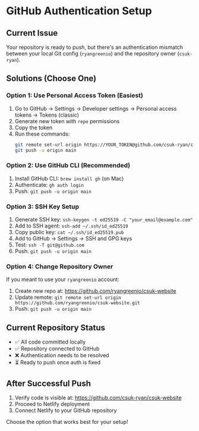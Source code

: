 # GitHub Authentication Setup

## Current Issue
Your repository is ready to push, but there's an authentication mismatch between your local Git config (`ryangreenio`) and the repository owner (`csuk-ryan`).

## Solutions (Choose One)

### Option 1: Use Personal Access Token (Easiest)
1. Go to GitHub → Settings → Developer settings → Personal access tokens → Tokens (classic)
2. Generate new token with `repo` permissions
3. Copy the token
4. Run these commands:
   ```bash
   git remote set-url origin https://YOUR_TOKEN@github.com/csuk-ryan/csuk-website.git
   git push -u origin main
   ```

### Option 2: Use GitHub CLI (Recommended)
1. Install GitHub CLI: `brew install gh` (on Mac)
2. Authenticate: `gh auth login`
3. Push: `git push -u origin main`

### Option 3: SSH Key Setup
1. Generate SSH key: `ssh-keygen -t ed25519 -C "your_email@example.com"`
2. Add to SSH agent: `ssh-add ~/.ssh/id_ed25519`
3. Copy public key: `cat ~/.ssh/id_ed25519.pub`
4. Add to GitHub → Settings → SSH and GPG keys
5. Test: `ssh -T git@github.com`
6. Push: `git push -u origin main`

### Option 4: Change Repository Owner
If you meant to use your `ryangreenio` account:
1. Create new repo at: https://github.com/ryangreenio/csuk-website
2. Update remote: `git remote set-url origin https://github.com/ryangreenio/csuk-website.git`
3. Push: `git push -u origin main`

## Current Repository Status
- ✅ All code committed locally
- ✅ Repository connected to GitHub
- ❌ Authentication needs to be resolved
- ⏳ Ready to push once auth is fixed

## After Successful Push
1. Verify code is visible at: https://github.com/csuk-ryan/csuk-website
2. Proceed to Netlify deployment
3. Connect Netlify to your GitHub repository

Choose the option that works best for your setup!